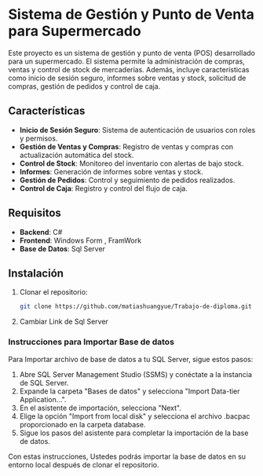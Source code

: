 # Sistema de Gestión y Punto de Venta para Supermercado

Este proyecto es un sistema de gestión y punto de venta (POS) desarrollado para un supermercado. El sistema permite la administración de compras, ventas y control de stock de mercaderías. Además, incluye características como inicio de sesión seguro, informes sobre ventas y stock, solicitud de compras, gestión de pedidos y control de caja.

## Características

- **Inicio de Sesión Seguro**: Sistema de autenticación de usuarios con roles y permisos.
- **Gestión de Ventas y Compras**: Registro de ventas y compras con actualización automática del stock.
- **Control de Stock**: Monitoreo del inventario con alertas de bajo stock.
- **Informes**: Generación de informes sobre ventas y stock.
- **Gestión de Pedidos**: Control y seguimiento de pedidos realizados.
- **Control de Caja**: Registro y control del flujo de caja.




## Requisitos

- **Backend**: C#
- **Frontend**: Windows Form , FramWork
- **Base de Datos**: Sql Server

## Instalación

1. Clonar el repositorio:
   ```bash
   git clone https://github.com/matiashuangyue/Trabajo-de-diploma.git

2. Cambiar Link de Sql Server

### Instrucciones para Importar Base de datos

Para Importar archivo de base de datos a tu SQL Server, sigue estos pasos:

1. Abre SQL Server Management Studio (SSMS) y conéctate a la instancia de SQL Server.
2. Expande la carpeta "Bases de datos" y selecciona "Import Data-tier Application...".
3. En el asistente de importación, selecciona "Next".
4. Elige la opción "Import from local disk" y selecciona el archivo .bacpac proporcionado en la carpeta database.
5. Sigue los pasos del asistente para completar la importación de la base de datos.


Con estas instrucciones, Ustedes podrás importar la base de datos en su entorno local después de clonar el repositorio.
